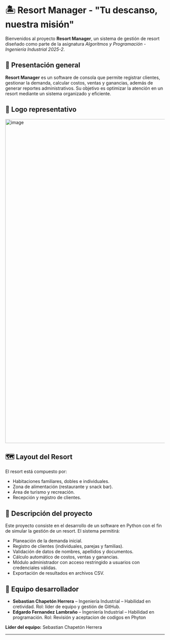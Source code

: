 # 🏝️ Resort Manager - "Tu descanso, nuestra misión"

Bienvenidos al proyecto **Resort Manager**, un sistema de gestión de resort diseñado como parte de la asignatura *Algoritmos y Programación - Ingeniería Industrial 2025-2*.

## 🏨 Presentación general

**Resort Manager** es un software de consola que permite registrar clientes, gestionar la demanda, calcular costos, ventas y ganancias, además de generar reportes administrativos. Su objetivo es optimizar la atención en un resort mediante un sistema organizado y eficiente.

## 🎨 Logo representativo

<img width="1024" height="1024" alt="image" src="https://github.com/user-attachments/assets/5afc217f-641c-49c7-b990-87884dabae27" />


## 🗺️ Layout del Resort

El resort está compuesto por:

* Habitaciones familiares, dobles e individuales.
* Zona de alimentación (restaurante y snack bar).
* Área de turismo y recreación.
* Recepción y registro de clientes.

## 📖 Descripción del proyecto

Este proyecto consiste en el desarrollo de un software en Python con el fin de simular la gestión de un resort. El sistema permitirá:

* Planeación de la demanda inicial.
* Registro de clientes (individuales, parejas y familias).
* Validación de datos de nombres, apellidos y documentos.
* Cálculo automático de costos, ventas y ganancias.
* Módulo administrador con acceso restringido a usuarios con credenciales válidas.
* Exportación de resultados en archivos CSV.

## 👥 Equipo desarrollador

* **Sebastian Chapetón Herrera** – Ingeniería Industrial – Habilidad en cretividad. Rol: líder de equipo y gestión de GitHub.
* **Edgardo Fernandez Lambraño** – Ingeniería Industrial – Habilidad en programación. Rol: Revisión y aceptacion de codigos en Phyton

**Líder del equipo:** Sebastian Chapetón Herrera

---
